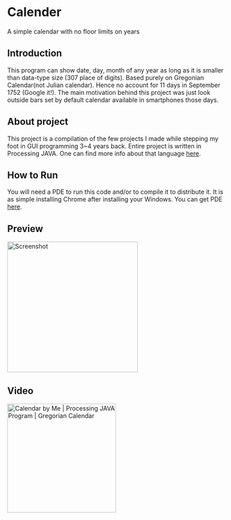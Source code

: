 # Calender
A simple calendar with no floor limits on years

## Introduction
This program can show date, day, month of any year as long as it is smaller than <double> data-type size (307 place of digits).
Based purely on Gregonian Calendar(not Julian calendar). Hence no account for 11 days in September 1752 (Google it!).
The main motivation behind this project was just look outside bars set by default calendar available in smartphones those days.

## About project
This project is a compilation of the few projects I made while stepping my foot in GUI programming 3~4 years back. Entire project is written in Processing JAVA.
One can find more info about that language [here](https://www.processing.org).

## How to Run
You will need a PDE to run this code and/or to compile it to distribute it. It is as simple installing Chrome after installing your Windows.
You can get PDE [here](https://www.processing.org/download).

## Preview
[<img src="https://raw.githubusercontent.com/rootCircle/Calendar/main/src/1.png"
alt="Screenshot"
height="300">](#Video)

## Video
[<img src="https://i.ytimg.com/vi/_n25bMnmu4g/hqdefault.jpg"
     alt=" Calendar by Me | Processing JAVA Program | Gregorian Calendar "
     height="250">](https://www.youtube.com/watch?v=_n25bMnmu4g)
